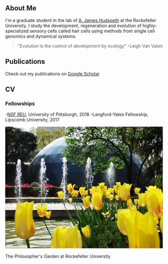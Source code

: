 ## About Me

I'm a graduate student in the lab of [A. James Hudspeth](https://www.rockefeller.edu/our-scientists/heads-of-laboratories/1186-a-james-hudspeth/) at the Rockefeller University. I study the development, regeneration and evolution of highly-specialized sensory cells called hair cells using methods from single cell genomics and dynamical systems. 

> "Evolution is the control of development by ecology" -Leigh Van Valen

## Publications

Check out my publications on [Google Scholar](https://scholar.google.com/citations?user=OrpTjvIAAAAJ&hl=en)

## CV

### Fellowships

-[NSF REU](https://www.tecbioreu.pitt.edu), University of Pittsburgh, 2018
-Langford-Yates Fellowship, Lipscomb University, 2017

![Philosophers Garden](/images/philosophersGarden.jpg)

The Philosopher's Garden at Rockefeller University
